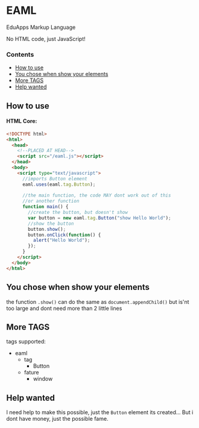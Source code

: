 # EAML
EduApps Markup Language

No HTML code, just JavaScript!

### Contents
- [How to use](#how-to-use)
- [You chose when show your elements](#you-chose-when-show-your-elements)
- [More TAGS](#more-tags)
- [Help wanted](#help-wanted)

## How to use

#### HTML Core:
```html
<!DOCTYPE html>
<html>
  <head>
    <!--PLACED AT HEAD-->
    <script src="/eaml.js"></script>
  </head>
  <body>
    <script type="text/javascript">
      //imports Button element
      eaml.uses(eaml.tag.Button);
      
      //the main function, the code MAY dont work out of this
      //or another function
      function main() {
        //create the button, but doesn't show
        var button = new eaml.tag.Button("show Hello World");
        //show the button
        button.show();
        button.onClick(function() {
          alert("Hello World");
        });
      }
    </script>
  </body>
</html>
```

## You chose when show your elements
the function `.show()` can do the same as `document.appendChild()`
but is'nt too large and dont need more than 2 little lines

## More TAGS
tags supported:
- eaml
  - tag
    - Button
  - fature
    - window

## Help wanted
I need help to make this possible, just the `Button` element its created...
But i dont have money, just the possible fame.
